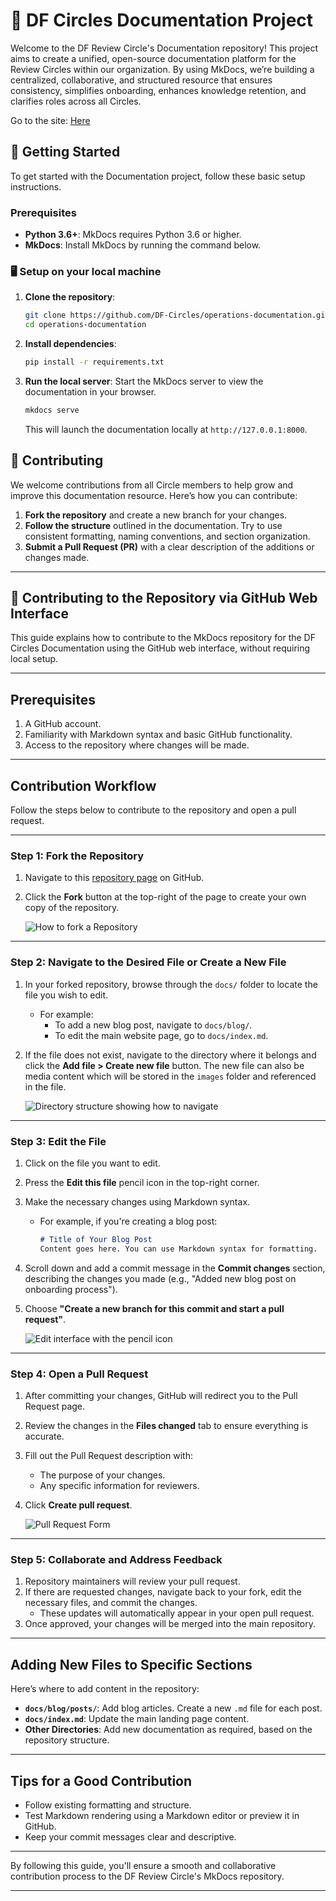 # 🌟 DF Circles Documentation Project

Welcome to the DF Review Circle's Documentation repository! This project aims to create a unified, open-source documentation platform for the Review Circles within our organization. By using MkDocs, we’re building a centralized, collaborative, and structured resource that ensures consistency, simplifies onboarding, enhances knowledge retention, and clarifies roles across all Circles.

Go to the site: [Here](https://df-circles.github.io/review-circle/)

## 🏁 Getting Started

To get started with the Documentation project, follow these basic setup instructions.

### Prerequisites

- **Python 3.6+**: MkDocs requires Python 3.6 or higher.
- **MkDocs**: Install MkDocs by running the command below.

### 🖥 Setup on your local machine

1. **Clone the repository**:
   ```bash
   git clone https://github.com/DF-Circles/operations-documentation.git
   cd operations-documentation
   ```

2. **Install dependencies**:
   ```bash
   pip install -r requirements.txt
   ```

3. **Run the local server**:
   Start the MkDocs server to view the documentation in your browser.
   ```bash
   mkdocs serve
   ```
   This will launch the documentation locally at `http://127.0.0.1:8000`.

## 🤝 Contributing

We welcome contributions from all Circle members to help grow and improve this documentation resource. Here’s how you can contribute:

1. **Fork the repository** and create a new branch for your changes.
2. **Follow the structure** outlined in the documentation. Try to use consistent formatting, naming conventions, and section organization.
3. **Submit a Pull Request (PR)** with a clear description of the additions or changes made.

---

## 🤝 Contributing to the Repository via GitHub Web Interface  

This guide explains how to contribute to the MkDocs repository for the DF Circles Documentation using the GitHub web interface, without requiring local setup.

---

## Prerequisites  
1. A GitHub account.  
2. Familiarity with Markdown syntax and basic GitHub functionality.  
3. Access to the repository where changes will be made.

---

## Contribution Workflow  
Follow the steps below to contribute to the repository and open a pull request.

---

### Step 1: Fork the Repository  
1. Navigate to this [repository page](#https://github.com/DF-Circles/review-circle) on GitHub.  
2. Click the **Fork** button at the top-right of the page to create your own copy of the repository.  
   
   ![How to fork a Repository](docs/images/how-to-fork-repo.png)

---

### Step 2: Navigate to the Desired File or Create a New File  
1. In your forked repository, browse through the `docs/` folder to locate the file you wish to edit.  
   - For example:  
     - To add a new blog post, navigate to `docs/blog/`.  
     - To edit the main website page, go to `docs/index.md`.  
2. If the file does not exist, navigate to the directory where it belongs and click the **Add file > Create new file** button. The new file can also be media content which will be stored in the `images` folder and referenced in the file.

   ![Directory structure showing how to navigate](images/directory-structure.png)

---

### Step 3: Edit the File  
1. Click on the file you want to edit.  
2. Press the **Edit this file** pencil icon in the top-right corner.  
3. Make the necessary changes using Markdown syntax.  
   - For example, if you're creating a blog post:  
     ```markdown
     # Title of Your Blog Post  
     Content goes here. You can use Markdown syntax for formatting.  
     ```
4. Scroll down and add a commit message in the **Commit changes** section, describing the changes you made (e.g., "Added new blog post on onboarding process").  
5. Choose **"Create a new branch for this commit and start a pull request"**.  

   ![Edit interface with the pencil icon](docs/images/edit-interface-with-pencil.png)

---

### Step 4: Open a Pull Request  
1. After committing your changes, GitHub will redirect you to the Pull Request page.  
2. Review the changes in the **Files changed** tab to ensure everything is accurate.  
3. Fill out the Pull Request description with:  
   - The purpose of your changes.  
   - Any specific information for reviewers.  
4. Click **Create pull request**.  

   ![Pull Request Form](docs/images/pull-request-form.png)

---

### Step 5: Collaborate and Address Feedback  
1. Repository maintainers will review your pull request.  
2. If there are requested changes, navigate back to your fork, edit the necessary files, and commit the changes.  
   - These updates will automatically appear in your open pull request.  
3. Once approved, your changes will be merged into the main repository.  

---

## Adding New Files to Specific Sections  
Here’s where to add content in the repository:  
- **`docs/blog/posts/`**: Add blog articles. Create a new `.md` file for each post.  
- **`docs/index.md`**: Update the main landing page content.  
- **Other Directories**: Add new documentation as required, based on the repository structure.

---

## Tips for a Good Contribution  
- Follow existing formatting and structure.  
- Test Markdown rendering using a Markdown editor or preview it in GitHub.  
- Keep your commit messages clear and descriptive.  

---

By following this guide, you'll ensure a smooth and collaborative contribution process to the DF Review Circle's MkDocs repository.

---
